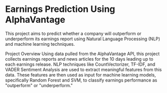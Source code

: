# Earnings Prediction Using AlphaVantage

This project aims to predict whether a company will outperform or underperform its earnings report using Natural Language Processing (NLP) and machine learning techniques.

Project Overview
Using data pulled from the AlphaVantage API, this project collects earnings reports and news articles for the 10 days leading up to each earnings release. NLP techniques like CountVectorizer, TF-IDF, and VADER Sentiment Analysis are used to extract meaningful features from this data. These features are then used as input for machine learning models, specifically Random Forest and SVM, to classify earnings performance as "outperform" or "underperform."
